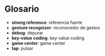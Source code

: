 # Glosario

- **strong reference**: referencia fuerte
- **gesture recognizer**: reconocedor de gestos
- **debug**: depurar
- **key-value coding**: key-value coding
- **game center**: game center
- **tap**: pulsar
